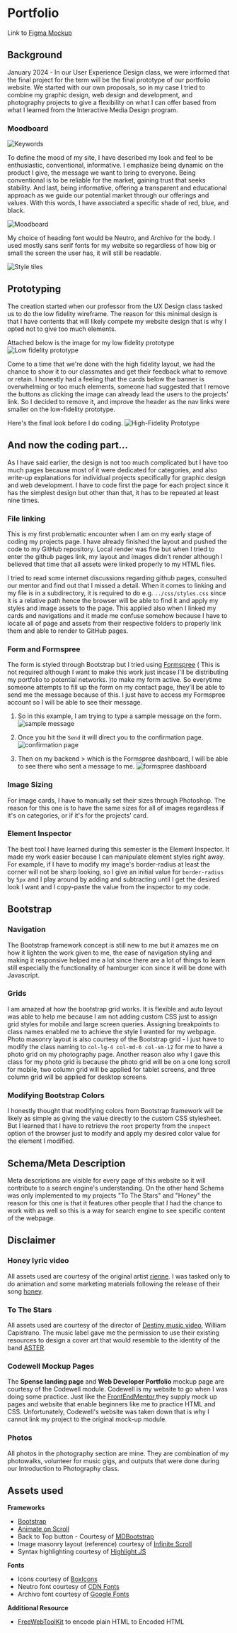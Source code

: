 # Portfolio

Link to [Figma Mockup](https://www.figma.com/file/AlZktwdZF1Wq0SUR1rDvBk/ramelb_gian_prototype?type=design&node-id=0%3A1&mode=design&t=qTUOXMbdtlvdTDFJ-1)

## Background

January 2024 - In our User Experience Design class, we were informed that the final project for the term will be the final prototype of our portfolio website. We started with our own proposals, so in my case I tried to combine my graphic design, web design and development, and photography projects to give a flexibility on what I can offer based from what I learned from the Interactive Media Design program. 

### Moodboard
![Keywords](./images/md_Images/keywords.png)<br />

To define the mood of my site, I have described my look and feel to be enthusiastic, conventional, informative. I emphasize being dynamic on the product I give, the message we want to bring to everyone. Being conventional is to be reliable for the market, gaining trust that seeks stability. And last, being informative, offering a transparent and educational approach as we guide our potential market through our offerings and values.
With this words, I have associated a specific shade of red, blue, and black. 

![Moodboard](./images/md_Images/moodboard.png)

My choice of heading font would be Neutro, and Archivo for the body. I used mostly sans serif fonts for my website so regardless of how big or small the screen the user has, it will still be readable.

![Style tiles](./images/md_Images/style-tiles.png)

## Prototyping

The creation started when our professor from the UX Design class tasked us to do the low fidelity wireframe. The reason for this minimal design is that I have contents that will likely compete my website design that is why I opted not to give too much elements.

Attached below is the image for my low fidelity prototype
![Low fidelity prototype](./images/md_Images/lofi.png)

Come to a time that we're done with the high fidelity layout, we had the chance to show it to our classmates and get their feedback what to remove or retain. I honestly had a feeling that the cards below the banner is overwhelming or too much elements, someone had suggested that I remove the buttons as clicking the image can already lead the users to the projects' link. So I decided to remove it, and improve the header as the nav links were smaller on the low-fidelity prototype.

Here's the final look before I do coding.
![High-Fidelity Prototype](./images/md_Images/hifi.png)

## And now the coding part...

As I have said earlier, the design is not too much complicated but I have too much pages because most of it were dedicated for categories, and also write-up explanations for individual projects specifically for graphic design and web development. I have to code first the page for each project since it has the simplest design but other than that, it has to be repeated at least nine times. 

### File linking
This is my first problematic encounter when I am on my early stage of coding my projects page. I have already finished the layout and pushed the code to my GitHub repository. Local render was fine but when I tried to enter the github pages link, my layout and images didn't render although I believed that time that all assets were linked properly to my HTML files. 

I tried to read some internet discussions regarding github pages, consulted our mentor and find out that I missed a detail. When it comes to linking and my file is in a subdirectory, it is required to do e.g. `../css/styles.css` since it is a relative path hence the browser will be able to find it and apply my styles and image assets to the page. This applied also when I linked my cards and navigations and it made me confuse somehow because I have to locate all of page and assets from their respective folders to properly link them and able to render to GitHub pages.

### Form and Formspree
The form is styled through Bootstrap but 
I tried using [Formspree](https://formspree.io/) &#40; This is not required although I want to make this work just incase I'll be distributing my portfolio to potential networks. &#41;to make my form active. So everytime someone attempts to fill up the form on my contact page, they'll be able to send me the message because of this. I just have to access my Formspree account so I will be able to see their message. 

1) So in this example, I am trying to type a sample message on the form.
![sample message](./images/md_Images/submit.png)

2) Once you hit the `Send` it will direct you to the confirmation page.
![confirmation page](./images/md_Images/confirm.png)

3) Then on my backend > which is the Formspree dashboard, I will be able to see there who sent a message to me.
![formspree dashboard](./images/md_Images/dashboard.png)

### Image Sizing
For image cards, I have to manually set their sizes through Photoshop. The reason for this one is to have the same sizes for all of images regardless if it's on categories, or if it's for the projects' card.

### Element Inspector
The best tool I have learned during this semester is the Element Inspector. It made my work easier because I can manipulate element styles right away. For example, if I have to modify my image's border-radius at least the corner will not be sharp looking, so I give an initial value for `border-radius` by `5px` and I play around by adding and subtracting until I get the desired look I want and I copy-paste the value from the inspector to my code.

## Bootstrap 
### Navigation
The Bootstrap framework concept is still new to me but it amazes me on how it lighten the work given to me, the ease of navigation styling and making it responsive helped me a lot since there are a lot of things to learn still especially the functionality of hamburger icon since it will be done with Javascript. 

### Grids
I am amazed at how the bootstrap grid works. It is flexible and auto layout was able to help me because I am not adding custom CSS just to assign grid styles for mobile and large screen queries. Assigning breakpoints to class names enabled me to achieve the style I wanted for my webpage. Photo masonry layout is also courtesy of the Bootstrap grid - I just have to modify the class naming to `col-lg-4 col-md-6 col-sm-12` for me to have a photo grid on my photography page. Another reason also why I gave this class for my photo grid is because the photo grid will be on a one long scroll for mobile, two column grid will be applied for tablet screens, and three column grid will be applied for desktop screens.

### Modifying Bootstrap Colors
I honestly thought that modifying colors from Bootstrap framework will be likely as simple as giving the value directly to the custom CSS stylesheet. But I learned that I have to retrieve the `root` property from the `inspect` option of the browser just to modify and apply my desired color value for the element I modified.

## Schema/Meta Description
Meta descriptions are visible for every page of this website so it will contribute to a search engine's understanding. On the other hand 
Schema was only implemented to my projects "To The Stars" and "Honey" the reason for this one is that it features other people that I had the chance to work with as well so this is a way for search engine to see specific content of the webpage.


## Disclaimer

### Honey lyric video
All assets used are courtesy of the original artist [rienne](https://open.spotify.com/artist/4TvZ190CDevLDBByQ5pXTP?si=DNiCMYFWRGG6nfAtdQ1tlg). I was tasked only to do animation and some marketing materials following the release of their song [honey](https://open.spotify.com/track/1xTUoJEXH6CSp1HyABuJOS?si=00384dcaf2f34160).

### To The Stars
All assets used are courtesy of the director of [Destiny music video](https://www.youtube.com/watch?v=QJ-NmQMSr30&pp=ygUNZGVzdGlueSBhc3Rlcg%3D%3D), William Capistrano. The music label gave me the permission to use their existing resources to design a cover art that would resemble to the identity of the band [ASTER](https://open.spotify.com/artist/5vskR6Pc4j5c9ydoawy0Tz?si=ALuLmvOlSLWbwIIXjYlHFQ). 

### Codewell Mockup Pages
The **Spense landing page** and **Web Developer Portfolio** mockup page are courtesy of the Codewell module. Codewell is my website to go when I was doing some practice. Just like the [FrontEndMentor](https://www.frontendmentor.io/challenges),they supply mock up pages and website that enable beginners like me to practice HTML and CSS. Unfortunately, Codewell's website was taken down that is why I cannot link my project to the original mock-up module.

### Photos
All photos in the photography section are mine. They are combination of my photowalks, volunteer for music gigs, and outputs that were done during our Introduction to Photography class.

## Assets used

**Frameworks**
- [Bootstrap](https://getbootstrap.com/)
- [Animate on Scroll](https://michalsnik.github.io/aos/)
- Back to Top button - Courtesy of [MDBootstrap](https://mdbootstrap.com/snippets/standard/mdbootstrap/2964350)
- Image masonry layout (reference) courtesy of [Infinite Scroll](https://infinite-scroll.com/demo/masonry/)
- Syntax highlighting courtesy of [Highlight JS](https://highlightjs.org/)

**Fonts**
- Icons courtesy of [BoxIcons](https://boxicons.com/)
- Neutro font courtesy of [CDN Fonts](https://www.cdnfonts.com/neutro.font)
- Archivo font courtesy of [Google Fonts](https://fonts.google.com/specimen/Archivo?query=archivo)

**Additional Resource**
- [FreeWebToolKit](https://freewebtoolkit.com/html-encode) to encode plain HTML to Encoded HTML